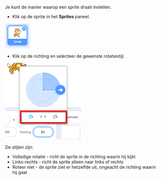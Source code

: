 Je kunt de manier waarop een sprite draait instellen.

- Klik op de sprite in het **Sprites** paneel.

![sprite highlighted](images/click-sprite.png)

- Klik op de richting en selecteer de gewenste rotatiestijl.

![Verschillende draaistijlen](images/rotation-style.png)

De stijlen zijn:

- Volledige rotatie - richt de sprite in de richting waarin hij kijkt
- Links-rechts - richt de sprite alleen naar links of rechts
- Roteer niet - de sprite ziet er hetzelfde uit, ongeacht de richting waarin hij gaat